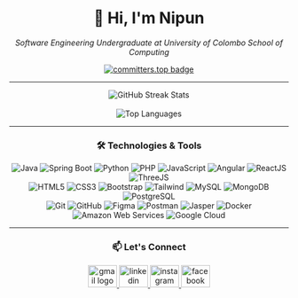 <div align="center">
    <h1>👋 Hi, I'm Nipun</h1>
<!--     <h3>👨‍💻 Enthusiastic IT Learner | 🎓 Undergraduate at UCSC</h3> -->
    <p><em>Software Engineering Undergraduate at University of Colombo School of Computing</em></p>
</div>

<div align="center">
  
  [![committers.top badge](https://user-badge.committers.top/sri_lanka/NipunBasnayake.svg)](https://user-badge.committers.top/sri_lanka/NipunBasnayake) 
</div>

---

<div align="center">
    <img src="https://github-readme-streak-stats.herokuapp.com/?user=NipunBasnayake&theme=transparent&hide_border=false" alt="GitHub Streak Stats" />
    <br><br>
    <img src="https://github-readme-stats.vercel.app/api/top-langs/?username=NipunBasnayake&theme=transparent&hide_border=false&layout=compact" alt="Top Languages" />
</div>

---

<div align="center">
    <h3>🛠️ Technologies & Tools</h3>
    <img src="https://img.shields.io/badge/java-%23ED8B00.svg?style=for-the-badge&logo=openjdk&logoColor=white" alt="Java">
    <img src="https://img.shields.io/badge/springboot-%236DB33F.svg?style=for-the-badge&logo=spring&logoColor=white" alt="Spring Boot">
    <img src="https://img.shields.io/badge/python-%233776AB.svg?style=for-the-badge&logo=python&logoColor=white" alt="Python">
    <img src="https://img.shields.io/badge/php-%23777BB4.svg?style=for-the-badge&logo=php&logoColor=white" alt="PHP">
    <img src="https://img.shields.io/badge/javascript-%23323330.svg?style=for-the-badge&logo=javascript&logoColor=%23F7DF1E" alt="JavaScript">
    <img src="https://img.shields.io/badge/angular-%23DD0031.svg?style=for-the-badge&logo=angular&logoColor=white" alt="Angular">
    <img src="https://img.shields.io/badge/react-%2361DAFB.svg?style=for-the-badge&logo=react&logoColor=black" alt="ReactJS">
    <img src="https://img.shields.io/badge/threejs-%23000000.svg?style=for-the-badge&logo=three.js&logoColor=white" alt="ThreeJS">
    <br>
    <img src="https://img.shields.io/badge/html5-%23E34F26.svg?style=for-the-badge&logo=html5&logoColor=white" alt="HTML5">
    <img src="https://img.shields.io/badge/css3-%231572B6.svg?style=for-the-badge&logo=css3&logoColor=white" alt="CSS3">
    <img src="https://img.shields.io/badge/bootstrap-%237952B3.svg?style=for-the-badge&logo=bootstrap&logoColor=white" alt="Bootstrap">
    <img src="https://img.shields.io/badge/tailwindcss-%2338B2AC.svg?style=for-the-badge&logo=tailwind-css&logoColor=white" alt="Tailwind">
    <img src="https://img.shields.io/badge/mysql-%234479A1.svg?style=for-the-badge&logo=mysql&logoColor=white" alt="MySQL">
    <img src="https://img.shields.io/badge/mongodb-%234ea94b.svg?style=for-the-badge&logo=mongodb&logoColor=white" alt="MongoDB">
    <img src="https://img.shields.io/badge/postgresql-%23336791.svg?style=for-the-badge&logo=postgresql&logoColor=white" alt="PostgreSQL">
    <!--<img src="https://img.shields.io/badge/javafx-%23007396.svg?style=for-the-badge&logo=java&logoColor=white" alt="JavaFX"> -->
    <br>
    <img src="https://img.shields.io/badge/git-%23F05033.svg?style=for-the-badge&logo=git&logoColor=white" alt="Git">
    <img src="https://img.shields.io/badge/github-%23121011.svg?style=for-the-badge&logo=github&logoColor=white" alt="GitHub">
    <img src="https://img.shields.io/badge/figma-%23F24E1E.svg?style=for-the-badge&logo=figma&logoColor=white" alt="Figma">
    <img src="https://img.shields.io/badge/postman-%23FF6C37.svg?style=for-the-badge&logo=postman&logoColor=white" alt="Postman">
    <img src="https://img.shields.io/badge/jasper-%23D03B41.svg?style=for-the-badge&logo=jasper&logoColor=white" alt="Jasper">
    <img src="https://img.shields.io/badge/docker-%232496ED.svg?style=for-the-badge&logo=docker&logoColor=white" alt="Docker">
    <img src="https://img.shields.io/badge/AWS-%23FF9900.svg?style=for-the-badge&logo=amazon-aws&logoColor=white" alt="Amazon Web Services">
    <img src="https://img.shields.io/badge/Google_Cloud-%234285F4.svg?style=for-the-badge&logo=google-cloud&logoColor=white" alt="Google Cloud">
</div>

---

<div align="center">
    <h3>📫 Let's Connect</h3>
    <a href="mailto:nipunsathsara1999@gmail.com">
        <img src="https://raw.githubusercontent.com/maurodesouza/profile-readme-generator/master/src/assets/icons/social/gmail/default.svg" width="52" height="40" alt="gmail logo"  />
    </a>
    <a href="https://linkedin.com/in/nipunbasnayake">
        <img src="https://raw.githubusercontent.com/maurodesouza/profile-readme-generator/master/src/assets/icons/social/linkedin/default.svg" width="52" height="40" alt="linkedin logo"  />
    </a>
    <a href="https://instagram.com/nipun__s">
        <img src="https://raw.githubusercontent.com/maurodesouza/profile-readme-generator/master/src/assets/icons/social/instagram/default.svg" width="52" height="40" alt="instagram logo"  />
    </a>
    <a href="https://facebook.com/nipun.s99">
        <img src="https://raw.githubusercontent.com/maurodesouza/profile-readme-generator/master/src/assets/icons/social/facebook/default.svg" width="52" height="40" alt="facebook logo"  />
    </a>
</div>

###
